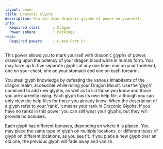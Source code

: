 ```yaml
---
layout: power
title: Draconic Glyphs
description: You can draw draconic glyphs of power on yourself.
info:
  Required class      : Dragon
  Power sphere        : Markings
reqs:
  Required powers     : Human Form 5+
---
```


This power allows you to mark yourself with draconic glyphs of power, drawing
upon the potency of your dragon blood while in human form.  You may have up to
five separate glyphs at any one time: one on your forehead, one on your chest,
one on your stomach and one on each forearm.

You steal glyph knowledge by defeating the various inhabitants of the dragon
realm, accessible while riding your Dragon Mount.  Use the 'glyph' command to
add new glyphs, as well as to list those you know and those you are currently
using.  Each glyph has its own help file, although you can only view the help
files for those you already know.  When the description of a glyph refer to
your 'rank', it means your rank in Draconic Glyphs.  If you have no ranks in
this power you can still wear your glyphs, but they will provide no bonuses.

Each glyph has different bonuses, depending on where it is placed.  You may
place the same type of glyph on multiple locations, or different types of glyph
on different locations, as you see fit.  If you place a new glyph over an old
one, the previous glyph will fade away and vanish.
